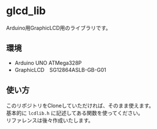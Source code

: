 # glcd_lib
Arduino用GraphicLCD用のライブラリです。  

## 環境
- Arduino UNO ATMega328P
- GraphicLCD　SG12864ASLB-GB-G01

## 使い方
このリポジトリをCloneしていただければ、そのまま使えます。   
基本的に `lcdlib.h` に記述してある関数を使ってください。   
リファレンスは後々作成いたします。

